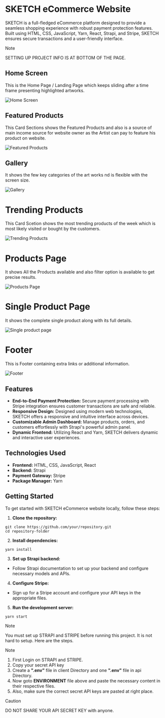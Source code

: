 # SKETCH eCommerce Website

SKETCH is a full-fledged eCommerce platform designed to provide a seamless shopping experience with robust payment protection features. Built using HTML, CSS, JavaScript, Yarn, React, Strapi, and Stripe, SKETCH ensures secure transactions and a user-friendly interface.

> [!NOTE]
> SETTING UP PROJECT INFO IS AT BOTTOM OF THE PAGE.

## Home Screen
This is the Home Page / Landing Page which keeps sliding after a time frame presenting highlighted artworks.

![Home Screen](././image/HomePage.png)

## Featured Products
This Card Sections shows the Featured Products and also is a source of main income source for website owner as the Artist can pay to feature his product on website.

![Featured Products](././image/FeaturedProd.png)

## Gallery
It shows the few key categories of the art works nd is flexible with the screen size.

![Gallery](././image/Gallery.png)

# Trending Products
This Card Scetion shows the most trending products of the week which is most likely visited or bought by the customers.

![Trending Products](././image/TrendingProd.png)

# Products Page
It shows All the Products available and also filter option is available to get precise results.

![Products Page](././image/ProductsPage.png)

# Single Product Page
It shows the complete single product along with its full details.

![Single product page](././image/ProductPage.png)

# Footer
This is Footer containing extra links or additional information.

![Footer](././image/Footer.png)

## Features

- **End-to-End Payment Protection:** Secure payment processing with Stripe integration ensures customer transactions are safe and reliable.
- **Responsive Design:** Designed using modern web technologies, SKETCH offers a responsive and intuitive interface across devices.
- **Customizable Admin Dashboard:** Manage products, orders, and customers effortlessly with Strapi's powerful admin panel.
- **Dynamic Frontend:** Utilizing React and Yarn, SKETCH delivers dynamic and interactive user experiences.

## Technologies Used

- **Frontend:** HTML, CSS, JavaScript, React
- **Backend:** Strapi
- **Payment Gateway:** Stripe
- **Package Manager:** Yarn


## Getting Started

To get started with SKETCH eCommerce website locally, follow these steps:

1. **Clone the repository:**
```
git clone https://github.com/your/repository.git
cd repository-folder
```

2. **Install dependencies:**
```
yarn install
```

3. **Set up Strapi backend:**
- Follow Strapi documentation to set up your backend and configure necessary models and APIs.

4. **Configure Stripe:**
- Sign up for a Stripe account and configure your API keys in the appropriate files.

5. **Run the development server:**
```
yarn start
```

> [!NOTE]
> You must set up STRAPI and STRIPE before running this project. It is not hard to setup. Here are the steps.

> [!NOTE]
> 1. First Login on STRAPI and STRIPE.
> 2. Copy your secret API key
> 3. Create a **".env"** file in client Directory and one **".env"** file in api Directory.
> 4. Now goto **ENVIRONMENT** file above and paste the necessary content in their respective files.
> 5. Also, make sure the correct secret API keys are pasted at right place.

> [!CAUTION]
> DO NOT SHARE YOUR API SECRET KEY with anyone.
